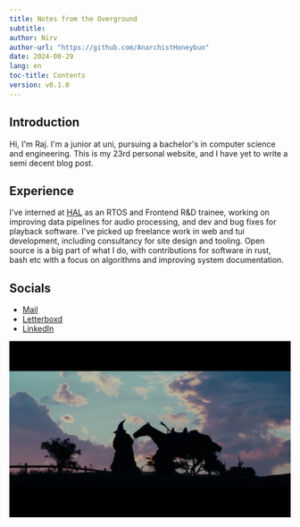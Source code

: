 ```yaml
---
title: Notes from the Overground
subtitle:
author: Nirv
author-url: "https://github.com/AnarchistHoneybun"
date: 2024-08-29
lang: en
toc-title: Contents
version: v0.1.0
---
```


## Introduction

Hi, I'm Raj. I'm a junior at uni, pursuing a bachelor's in computer science
and engineering. This is my 23rd personal website, and I have yet to write 
a semi decent blog post.

## Experience

I've interned at [HAL](https://www.hal-india.co.in/home) as an RTOS and Frontend R&D trainee, working on improving data pipelines
for audio processing, and dev and bug fixes for playback software. I've picked
up freelance work in web and tui development, including consultancy for
site design and tooling. Open source is a big part of what I do, with contributions
for software in rust, bash etc with a focus on algorithms and improving system documentation.

## Socials

- [Mail](mailto:typhoeusxoxo@gmail.com)
- [Letterboxd](https://letterboxd.com/thermitesinatra/)
- [LinkedIn](https://www.linkedin.com/in/raj-rajeshwar-singh/)


![Lift up your merry hearts, and ride to meet your fortune](../assets/lotr-sil.png
)